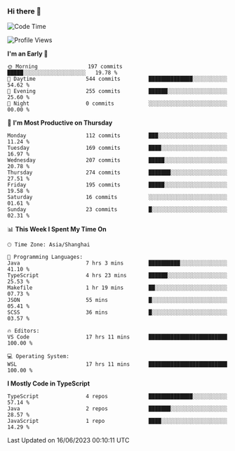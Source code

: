### Hi there 👋

<!--
**waynelwz/waynelwz** is a ✨ _special_ ✨ repository because its `README.md` (this file) appears on your GitHub profile.

Here are some ideas to get you started:

- 🔭 I’m currently working on ...
- 🌱 I’m currently learning ...
- 👯 I’m looking to collaborate on ...
- 🤔 I’m looking for help with ...
- 💬 Ask me about ...
- 📫 How to reach me: ...
- 😄 Pronouns: ...
- ⚡ Fun fact: ...
-->

<!--START_SECTION:waka-->
![Code Time](http://img.shields.io/badge/Code%20Time-1%2C526%20hrs%2017%20mins-blue)

![Profile Views](http://img.shields.io/badge/Profile%20Views-0-blue)

**I'm an Early 🐤** 

```text
🌞 Morning                197 commits         █████░░░░░░░░░░░░░░░░░░░░   19.78 % 
🌆 Daytime                544 commits         ██████████████░░░░░░░░░░░   54.62 % 
🌃 Evening                255 commits         ██████░░░░░░░░░░░░░░░░░░░   25.60 % 
🌙 Night                  0 commits           ░░░░░░░░░░░░░░░░░░░░░░░░░   00.00 % 
```
📅 **I'm Most Productive on Thursday** 

```text
Monday                   112 commits         ███░░░░░░░░░░░░░░░░░░░░░░   11.24 % 
Tuesday                  169 commits         ████░░░░░░░░░░░░░░░░░░░░░   16.97 % 
Wednesday                207 commits         █████░░░░░░░░░░░░░░░░░░░░   20.78 % 
Thursday                 274 commits         ███████░░░░░░░░░░░░░░░░░░   27.51 % 
Friday                   195 commits         █████░░░░░░░░░░░░░░░░░░░░   19.58 % 
Saturday                 16 commits          ░░░░░░░░░░░░░░░░░░░░░░░░░   01.61 % 
Sunday                   23 commits          █░░░░░░░░░░░░░░░░░░░░░░░░   02.31 % 
```


📊 **This Week I Spent My Time On** 

```text
🕑︎ Time Zone: Asia/Shanghai

💬 Programming Languages: 
Java                     7 hrs 3 mins        ██████████░░░░░░░░░░░░░░░   41.10 % 
TypeScript               4 hrs 23 mins       ██████░░░░░░░░░░░░░░░░░░░   25.53 % 
Makefile                 1 hr 19 mins        ██░░░░░░░░░░░░░░░░░░░░░░░   07.73 % 
JSON                     55 mins             █░░░░░░░░░░░░░░░░░░░░░░░░   05.41 % 
SCSS                     36 mins             █░░░░░░░░░░░░░░░░░░░░░░░░   03.57 % 

🔥 Editors: 
VS Code                  17 hrs 11 mins      █████████████████████████   100.00 % 

💻 Operating System: 
WSL                      17 hrs 11 mins      █████████████████████████   100.00 % 
```

**I Mostly Code in TypeScript** 

```text
TypeScript               4 repos             ██████████████░░░░░░░░░░░   57.14 % 
Java                     2 repos             ███████░░░░░░░░░░░░░░░░░░   28.57 % 
JavaScript               1 repo              ████░░░░░░░░░░░░░░░░░░░░░   14.29 % 
```




 Last Updated on 16/06/2023 00:10:11 UTC
<!--END_SECTION:waka-->

